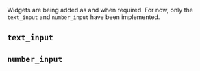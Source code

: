 Widgets are being added as and when required. For now, only the `text_input` and `number_input` have been implemented.

## `text_input`

## `number_input`